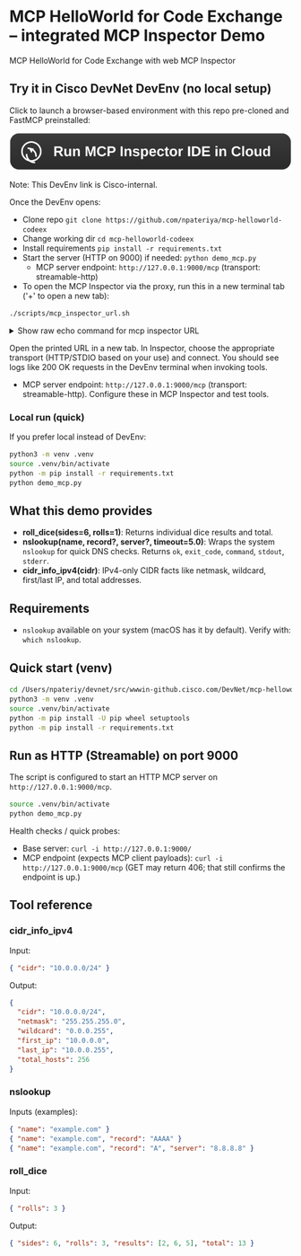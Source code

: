# MCP HelloWorld for Code Exchange – integrated MCP Inspector Demo
MCP HelloWorld for Code Exchange with web MCP Inspector

## Try it in Cisco DevNet DevEnv (no local setup)
Click to launch a browser-based environment with this repo pre-cloned and FastMCP preinstalled:

[![Run MCP Inspector IDE in Cloud](assets/run-in-cloud-ide.svg)](https://testing-developer.cisco.com/devenv/?id=devenv-base-mcp-inspector&GITHUB_SOURCE_REPO=https://github.com/npateriya/mcp-helloworld-codeex)

Note: This DevEnv link is Cisco-internal.

Once the DevEnv opens:
- Clone repo `git clone https://github.com/npateriya/mcp-helloworld-codeex`
- Change working dir `cd mcp-helloworld-codeex`
- Install requirements `pip install -r requirements.txt`
- Start the server (HTTP on 9000) if needed: `python demo_mcp.py`
  - MCP server endpoint: `http://127.0.0.1:9000/mcp` (transport: streamable-http)
- To open the MCP Inspector via the proxy, run this in a new terminal tab ('+' to open a new tab):

```bash
./scripts/mcp_inspector_url.sh
```

<details>
<summary>Show raw echo command for mcp inspector URL</summary>

```bash
echo "${DEVENV_APP_8080_URL}?MCP_PROXY_AUTH_TOKEN=${DEVENV_PASSWORD}&MCP_PROXY_FULL_ADDRESS=${DEVENV_APP_8081_URL}"
```

</details>

Open the printed URL in a new tab. In Inspector, choose the appropriate transport (HTTP/STDIO based on your use) and connect. You should see logs like 200 OK requests in the DevEnv terminal when invoking tools.
  - MCP server endpoint: `http://127.0.0.1:9000/mcp` (transport: streamable-http). Configure these in MCP Inspector and test tools.

### Local run (quick)
If you prefer local instead of DevEnv:
```bash
python3 -m venv .venv
source .venv/bin/activate
python -m pip install -r requirements.txt
python demo_mcp.py
```



## What this demo provides
- **roll_dice(sides=6, rolls=1)**: Returns individual dice results and total.
- **nslookup(name, record?, server?, timeout=5.0)**: Wraps the system `nslookup` for quick DNS checks. Returns `ok`, `exit_code`, `command`, `stdout`, `stderr`.
- **cidr_info_ipv4(cidr)**: IPv4-only CIDR facts like netmask, wildcard, first/last IP, and total addresses.

## Requirements
- `nslookup` available on your system (macOS has it by default). Verify with: `which nslookup`.

## Quick start (venv)
```bash
cd /Users/npateriy/devnet/src/wwwin-github.cisco.com/DevNet/mcp-helloworld-codeex
python3 -m venv .venv
source .venv/bin/activate
python -m pip install -U pip wheel setuptools
python -m pip install -r requirements.txt
```

## Run as HTTP (Streamable) on port 9000
The script is configured to start an HTTP MCP server on `http://127.0.0.1:9000/mcp`.

```bash
source .venv/bin/activate
python demo_mcp.py
```

Health checks / quick probes:
- Base server: `curl -i http://127.0.0.1:9000/`
- MCP endpoint (expects MCP client payloads): `curl -i http://127.0.0.1:9000/mcp` (GET may return 406; that still confirms the endpoint is up.)


## Tool reference
### cidr_info_ipv4
Input:
```json
{ "cidr": "10.0.0.0/24" }
```
Output:
```json
{
  "cidr": "10.0.0.0/24",
  "netmask": "255.255.255.0",
  "wildcard": "0.0.0.255",
  "first_ip": "10.0.0.0",
  "last_ip": "10.0.0.255",
  "total_hosts": 256
}
```

### nslookup
Inputs (examples):
```json
{ "name": "example.com" }
{ "name": "example.com", "record": "AAAA" }
{ "name": "example.com", "record": "A", "server": "8.8.8.8" }
```

### roll_dice
Input:
```json
{ "rolls": 3 }
```
Output:
```json
{ "sides": 6, "rolls": 3, "results": [2, 6, 5], "total": 13 }
```

